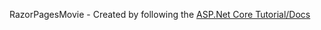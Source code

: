 RazorPagesMovie - Created by following the [ASP.Net Core Tutorial/Docs](https://docs.microsoft.com/en-us/aspnet/core/tutorials/razor-pages/?view=aspnetcore-6.0)